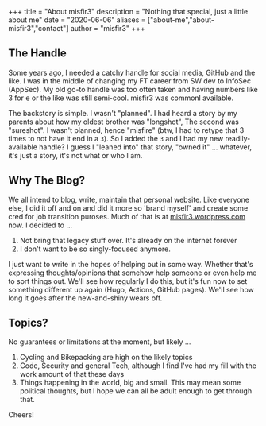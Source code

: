 +++
title = "About misfir3"
description = "Nothing that special, just a little about me"
date = "2020-06-06"
aliases = ["about-me","about-misfir3","contact"]
author = "misfir3"
+++


## The Handle
Some years ago, I needed a catchy handle for social media, GitHub and the like. I was in the middle of changing my FT career from SW dev to InfoSec (AppSec).  My old go-to handle was too often taken and having numbers like 3 for e or the like was still semi-cool. misfir3 was commonl available.

The backstory is simple. I wasn't "planned". I had heard a story by my parents about how my oldest brother was "longshot", The second was "sureshot". I wasn't planned, hence "misfire" (btw, I had to retype that 3 times to not have it end in a `3`). So I added the `3` and I had my new readily-available handle? I guess I "leaned into" that story, "owned it" ... whatever, it's just a story, it's not what or who I am.

## Why The Blog?
We all intend to blog, write, maintain that personal website. Like everyone else, I did it off and on and did it more so 'brand myself' and create some cred for job transition puroses. Much of that is at [misfir3.wordpress.com](misfir3.wordpress.com) now. I decided to ...

1. Not bring that legacy stuff over. It's already on the internet forever
2. I don't want to be so singly-focused anymore.

I just want to write in the hopes of helping out in some way. Whether that's expressing thoughts/opinions that somehow help someone or even help me to sort things out. We'll see how regularly I do this, but it's fun now to set something different up again (Hugo, Actions, GitHub pages). We'll see how long it goes after the new-and-shiny wears off.

## Topics?

No guarantees or limitations at the moment, but likely ...

1. Cycling and Bikepacking are high on the likely topics
2. Code, Security and general Tech, although I find I've had my fill with the work amount of that these days
3. Things happening in the world, big and small. This may mean some political thoughts, but I hope we can all be adult enough to get through that.

Cheers!